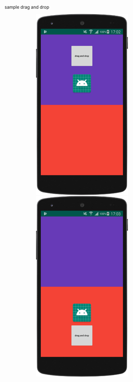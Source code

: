 sample drag and drop

<div align="center">
    <img src="/screenshots/img001.png" width="300px"</img> 
    <img src="/screenshots/img002.png" width="300px"</img> 
</div>
